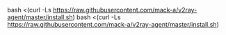 bash <(curl -Ls https://raw.githubusercontent.com/mack-a/v2ray-agent/master/install.sh)
bash <(curl -Ls https://raw.githubusercontent.com/mack-a/v2ray-agent/master/install.sh)
